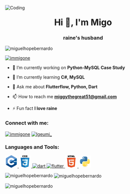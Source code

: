 <img align="right" alt="Coding" width="1000" src="https://media1.tenor.com/m/EC6mBMhIRugAAAAC/frieren-beyond-journey%27s-end-sousou-no-frieren.gif">    
<h1 align="center">Hi 👋, I'm Migo</h1>
<h3 align="center">raine's husband</h3>


<p align="left"> <img src="https://komarev.com/ghpvc/?username=miguelhopebernardo&label=Profile%20views&color=0e75b6&style=flat" alt="miguelhopebernardo" /> </p>

<p align="left"> <a href="https://twitter.com/immigone" target="blank"><img src="https://img.shields.io/twitter/follow/immigone?logo=twitter&style=for-the-badge" alt="immigone" /></a> </p>

- 🔭 I’m currently working on **Python-MySQL Case Study**

- 🌱 I’m currently learning **C#, MySQL**

- 💬 Ask me about **Flutterflow, Python, Dart**

- 📫 How to reach me **miggythegreat51@gmail.com**

- ⚡ Fun fact **I love raine**

<h3 align="left">Connect with me:</h3>
<p align="left">
<a href="https://twitter.com/immigone" target="blank"><img align="center" src="https://raw.githubusercontent.com/rahuldkjain/github-profile-readme-generator/master/src/images/icons/Social/twitter.svg" alt="immigone" height="30" width="40" /></a>
<a href="https://instagram.com/lgeumi_" target="blank"><img align="center" src="https://raw.githubusercontent.com/rahuldkjain/github-profile-readme-generator/master/src/images/icons/Social/instagram.svg" alt="lgeumi_" height="30" width="40" /></a>
</p>

<h3 align="left">Languages and Tools:</h3>
<p align="left"> <a href="https://www.w3schools.com/cpp/" target="_blank" rel="noreferrer"> <img src="https://raw.githubusercontent.com/devicons/devicon/master/icons/cplusplus/cplusplus-original.svg" alt="cplusplus" width="40" height="40"/> </a> <a href="https://www.w3schools.com/css/" target="_blank" rel="noreferrer"> <img src="https://raw.githubusercontent.com/devicons/devicon/master/icons/css3/css3-original-wordmark.svg" alt="css3" width="40" height="40"/> </a> <a href="https://dart.dev" target="_blank" rel="noreferrer"> <img src="https://www.vectorlogo.zone/logos/dartlang/dartlang-icon.svg" alt="dart" width="40" height="40"/> </a> <a href="https://flutter.dev" target="_blank" rel="noreferrer"> <img src="https://www.vectorlogo.zone/logos/flutterio/flutterio-icon.svg" alt="flutter" width="40" height="40"/> </a> <a href="https://www.w3.org/html/" target="_blank" rel="noreferrer"> <img src="https://raw.githubusercontent.com/devicons/devicon/master/icons/html5/html5-original-wordmark.svg" alt="html5" width="40" height="40"/> </a> <a href="https://www.python.org" target="_blank" rel="noreferrer"> <img src="https://raw.githubusercontent.com/devicons/devicon/master/icons/python/python-original.svg" alt="python" width="40" height="40"/> </a> </p>

<p><img align="left" src="https://github-readme-stats.vercel.app/api/top-langs?username=miguelhopebernardo&show_icons=true&locale=en&layout=compact" alt="miguelhopebernardo" /></p>

<p>&nbsp;<img align="center" src="https://github-readme-stats.vercel.app/api?username=miguelhopebernardo&show_icons=true&locale=en" alt="miguelhopebernardo" /></p>

<p><img align="center" src="https://github-readme-streak-stats.herokuapp.com/?user=miguelhopebernardo&" alt="miguelhopebernardo" /></p>
